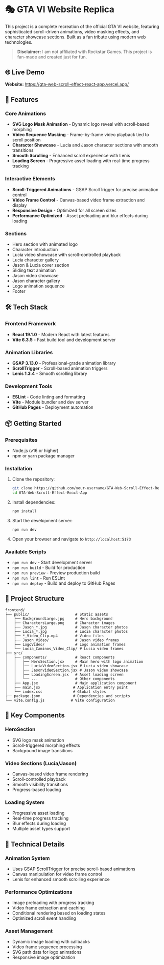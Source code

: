 # 🎭 GTA VI Website Replica

This project is a complete recreation of the official GTA VI website, featuring sophisticated scroll-driven animations, video masking effects, and character showcase sections. Built as a fan tribute using modern web technologies.

> **Disclaimer:** I am not affiliated with Rockstar Games. This project is fan-made and created just for fun.

## 🌐 Live Demo
**Website:** https://gta-web-scroll-effect-react-app.vercel.app/

## 🚀 Features

### Core Animations
- **SVG Logo Mask Animation** - Dynamic logo reveal with scroll-based morphing
- **Video Sequence Masking** - Frame-by-frame video playback tied to scroll position
- **Character Showcase** - Lucia and Jason character sections with smooth transitions
- **Smooth Scrolling** - Enhanced scroll experience with Lenis
- **Loading Screen** - Progressive asset loading with real-time progress tracking

### Interactive Elements
- **Scroll-Triggered Animations** - GSAP ScrollTrigger for precise animation control
- **Video Frame Control** - Canvas-based video frame extraction and display
- **Responsive Design** - Optimized for all screen sizes
- **Performance Optimized** - Asset preloading and blur effects during loading

### Sections
- Hero section with animated logo
- Character introduction
- Lucia video showcase with scroll-controlled playback
- Lucia character gallery
- Jason & Lucia cover section
- Sliding text animation
- Jason video showcase
- Jason character gallery
- Logo animation sequence
- Footer

## 🛠 Tech Stack

### Frontend Framework
- **React 19.1.0** - Modern React with latest features
- **Vite 6.3.5** - Fast build tool and development server

### Animation Libraries
- **GSAP 3.13.0** - Professional-grade animation library
- **ScrollTrigger** - Scroll-based animation triggers
- **Lenis 1.3.4** - Smooth scrolling library

### Development Tools
- **ESLint** - Code linting and formatting
- **Vite** - Module bundler and dev server
- **GitHub Pages** - Deployment automation

## 📦 Getting Started

### Prerequisites
- Node.js (v16 or higher)
- npm or yarn package manager

### Installation

1. Clone the repository:
   ```bash
   git clone https://github.com/your-username/GTA-Web-Scroll-Effect-React-App.git
   cd GTA-Web-Scroll-Effect-React-App
   ```

2. Install dependencies:
   ```bash
   npm install
   ```

3. Start the development server:
   ```bash
   npm run dev
   ```

4. Open your browser and navigate to `http://localhost:5173`

### Available Scripts

- `npm run dev` - Start development server
- `npm run build` - Build for production
- `npm run preview` - Preview production build
- `npm run lint` - Run ESLint
- `npm run deploy` - Build and deploy to GitHub Pages

## 🎨 Project Structure

```
frontend/
├── public/                     # Static assets
│   ├── BackgroundLarge.jpg     # Hero background
│   ├── CharactersLarge.png     # Character images
│   ├── Jason_*.jpg             # Jason character photos
│   ├── Lucia_*.jpg             # Lucia character photos
│   ├── *_Video_Clip.mp4        # Video files
│   ├── Jason_Video/            # Jason video frames
│   ├── LogoVideo/              # Logo animation frames
│   └── Lucia_Caminos_Video_Clip/ # Lucia video frames
├── src/
│   ├── components/             # React components
│   │   ├── HeroSection.jsx     # Main hero with logo animation
│   │   ├── LuciaVideoSection.jsx # Lucia video showcase
│   │   ├── JasonVideoSection.jsx # Jason video showcase
│   │   ├── LoadingScreen.jsx   # Asset loading screen
│   │   └── ...                 # Other components
│   ├── App.jsx                 # Main application component
│   ├── main.jsx               # Application entry point
│   └── index.css              # Global styles
├── package.json               # Dependencies and scripts
└── vite.config.js            # Vite configuration
```

## 🎯 Key Components

### HeroSection
- SVG logo mask animation
- Scroll-triggered morphing effects
- Background image transitions

### Video Sections (Lucia/Jason)
- Canvas-based video frame rendering
- Scroll-controlled playback
- Smooth visibility transitions
- Progress-based loading

### Loading System
- Progressive asset loading
- Real-time progress tracking
- Blur effects during loading
- Multiple asset types support

## 🔧 Technical Details

### Animation System
- Uses GSAP ScrollTrigger for precise scroll-based animations
- Canvas manipulation for video frame control
- Lenis for enhanced smooth scrolling experience

### Performance Optimizations
- Image preloading with progress tracking
- Video frame extraction and caching
- Conditional rendering based on loading states
- Optimized scroll event handling

### Asset Management
- Dynamic image loading with callbacks
- Video frame sequence processing
- SVG path data for logo animations
- Responsive image optimization
